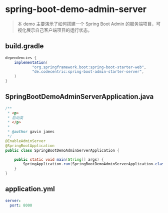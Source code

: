 # spring-boot-demo-admin-server

> 本 demo 主要演示了如何搭建一个 Spring Boot Admin 的服务端项目，可视化展示自己客户端项目的运行状态。

## build.gradle

```groovy
dependencies {
    implementation(
            "org.springframework.boot:spring-boot-starter-web",
            "de.codecentric:spring-boot-admin-starter-server",
    )
}
```

## SpringBootDemoAdminServerApplication.java

```java
/**
 * <p>
 * 启动类
 * </p>
 *
 * @author gavin james
 */
@EnableAdminServer
@SpringBootApplication
public class SpringBootDemoAdminServerApplication {

    public static void main(String[] args) {
        SpringApplication.run(SpringBootDemoAdminServerApplication.class, args);
    }
}
```

## application.yml

```yaml
server:
  port: 8000
```

